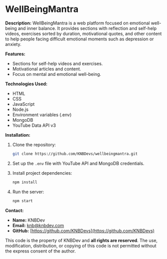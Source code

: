 # WellBeingMantra

**Description:**
WellBeingMantra is a web platform focused on emotional well-being and inner balance. It provides sections with reflection and self-help videos, exercises sorted by duration, motivational quotes, and other content to help people facing difficult emotional moments such as depression or anxiety.

**Features:**
- Sections for self-help videos and exercises.
- Motivational articles and content.
- Focus on mental and emotional well-being.

**Technologies Used:**
- HTML
- CSS
- JavaScript
- Node.js
- Environment variables (.env)
- MongoDB
- YouTube Data API v3

**Installation:**
1. Clone the repository:
    ```bash
    git clone https://github.com/KNBDevs/wellbeingmantra.git
    ```
2. Set up the `.env` file with YouTube API and MongoDB credentials.

3. Install project dependencies:
    ```bash
    npm install
    ```

4. Run the server:
    ```bash
    npm start
    ```

**Contact:**
- **Name:** KNBDev
- **Email:** [knb@knbdev.com](mailto:knb@knbdev.com)
- **GitHub:** [https://github.com/KNBDevs](https://github.com/KNBDevs)


This code is the property of KNBDev and **all rights are reserved**. 
The use, modification, distribution, or copying of this code is not permitted without the express consent of the author.

